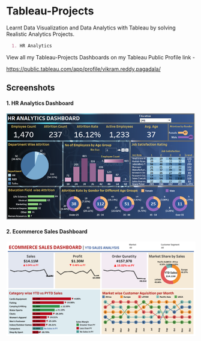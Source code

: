 # **Tableau-Projects**

Learnt Data Visualization and Data Analytics with Tableau by solving Realistic Analytics Projects.

```markdown
  1. HR Analytics    
```
            
  
View all my Tableau-Projects Dashboards on my Tableau Public Profile link - 

https://public.tableau.com/app/profile/vikram.reddy.pagadala/

## **Screenshots**

####  **1. HR Analytics Dashboard**

![alt text](image.png)

#### **2. Ecommerce Sales Dashboard**

![alt text](<ECOMMERCE SALES DASHBOARD.png>)